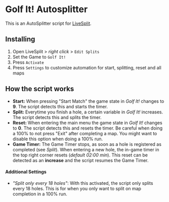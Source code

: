 # Golf It! Autosplitter

This is an AutoSplitter script for [LiveSplit](https://github.com/LiveSplit/LiveSplit). 

## Installing
 1. Open LiveSplit > *right click* > `Edit Splits`
 2. Set the Game to `Golf It!`
 3. Press `Activate`
 4. Press `Settings` to customize automation for start, splitting, reset and all maps

## How the script works

* **Start:** When pressing "Start Match" the game state in _Golf It!_ changes to **9**. The script detects this and starts the timer.
* **Split:** Everytime you finish a hole, a certain variable in _Golf It!_ increases. The script detects this and splits the timer. 
* **Reset:** When entering the main menu the game state in _Golf It!_ changes to **0**. The script detects this and resets the timer. Be careful when doing a 100% to not press "Exit" after completing a map. You might want to disable this option when doing a 100% run.
* **Game Timer:**  The Game Timer stops, as soon as a hole is registered as completed (see _Split_). When entering a new hole, the in-game timer in the top right corner resets (_default 02:00 min_). This reset can be detected as an **increase** and the script resumes the Game Timer.

#### Additional Settings
* _"Split only every 18 holes"_: With this activated, the script only splits every 18 holes. This is for when you only want to split on map completion in a 100% run.
